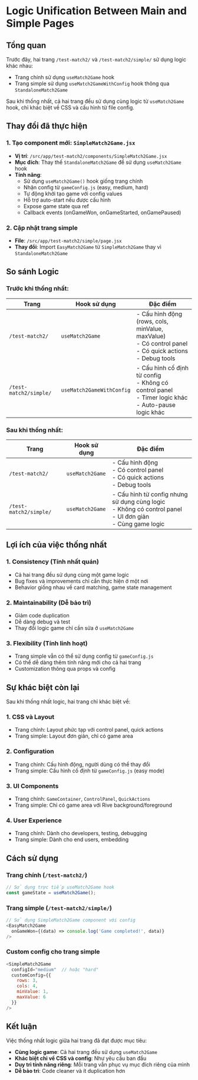 # Logic Unification Between Main and Simple Pages

## Tổng quan

Trước đây, hai trang `/test-match2/` và `/test-match2/simple/` sử dụng logic khác nhau:
- Trang chính sử dụng `useMatch2Game` hook
- Trang simple sử dụng `useMatch2GameWithConfig` hook thông qua `StandaloneMatch2Game`

Sau khi thống nhất, cả hai trang đều sử dụng cùng logic từ `useMatch2Game` hook, chỉ khác biệt về CSS và cấu hình từ file config.

## Thay đổi đã thực hiện

### 1. Tạo component mới: `SimpleMatch2Game.jsx`

- **Vị trí**: `/src/app/test-match2/components/SimpleMatch2Game.jsx`
- **Mục đích**: Thay thế `StandaloneMatch2Game` để sử dụng `useMatch2Game` hook
- **Tính năng**:
  - Sử dụng `useMatch2Game()` hook giống trang chính
  - Nhận config từ `gameConfig.js` (easy, medium, hard)
  - Tự động khởi tạo game với config values
  - Hỗ trợ auto-start nếu được cấu hình
  - Expose game state qua ref
  - Callback events (onGameWon, onGameStarted, onGamePaused)

### 2. Cập nhật trang simple

- **File**: `/src/app/test-match2/simple/page.jsx`
- **Thay đổi**: Import `EasyMatch2Game` từ `SimpleMatch2Game` thay vì `StandaloneMatch2Game`

## So sánh Logic

### Trước khi thống nhất:

| Trang | Hook sử dụng | Đặc điểm |
|-------|-------------|----------|
| `/test-match2/` | `useMatch2Game` | - Cấu hình động (rows, cols, minValue, maxValue)<br>- Có control panel<br>- Có quick actions<br>- Debug tools |
| `/test-match2/simple/` | `useMatch2GameWithConfig` | - Cấu hình cố định từ config<br>- Không có control panel<br>- Timer logic khác<br>- Auto-pause logic khác |

### Sau khi thống nhất:

| Trang | Hook sử dụng | Đặc điểm |
|-------|-------------|----------|
| `/test-match2/` | `useMatch2Game` | - Cấu hình động<br>- Có control panel<br>- Có quick actions<br>- Debug tools |
| `/test-match2/simple/` | `useMatch2Game` | - Cấu hình từ config nhưng sử dụng cùng logic<br>- Không có control panel<br>- UI đơn giản<br>- Cùng game logic |

## Lợi ích của việc thống nhất

### 1. **Consistency (Tính nhất quán)**
- Cả hai trang đều sử dụng cùng một game logic
- Bug fixes và improvements chỉ cần thực hiện ở một nơi
- Behavior giống nhau về card matching, game state management

### 2. **Maintainability (Dễ bảo trì)**
- Giảm code duplication
- Dễ dàng debug và test
- Thay đổi logic game chỉ cần sửa ở `useMatch2Game`

### 3. **Flexibility (Tính linh hoạt)**
- Trang simple vẫn có thể sử dụng config từ `gameConfig.js`
- Có thể dễ dàng thêm tính năng mới cho cả hai trang
- Customization thông qua props và config

## Sự khác biệt còn lại

Sau khi thống nhất logic, hai trang chỉ khác biệt về:

### 1. **CSS và Layout**
- Trang chính: Layout phức tạp với control panel, quick actions
- Trang simple: Layout đơn giản, chỉ có game area

### 2. **Configuration**
- Trang chính: Cấu hình động, người dùng có thể thay đổi
- Trang simple: Cấu hình cố định từ `gameConfig.js` (easy mode)

### 3. **UI Components**
- Trang chính: `GameContainer`, `ControlPanel`, `QuickActions`
- Trang simple: Chỉ có game area với Rive background/foreground

### 4. **User Experience**
- Trang chính: Dành cho developers, testing, debugging
- Trang simple: Dành cho end users, embedding

## Cách sử dụng

### Trang chính (`/test-match2/`)
```javascript
// Sử dụng trực tiếp useMatch2Game hook
const gameState = useMatch2Game();
```

### Trang simple (`/test-match2/simple/`)
```javascript
// Sử dụng SimpleMatch2Game component với config
<EasyMatch2Game 
  onGameWon={(data) => console.log('Game completed!', data)}
/>
```

### Custom config cho trang simple
```javascript
<SimpleMatch2Game 
  configId="medium"  // hoặc "hard"
  customConfig={{
    rows: 3,
    cols: 4,
    minValue: 1,
    maxValue: 6
  }}
/>
```

## Kết luận

Việc thống nhất logic giữa hai trang đã đạt được mục tiêu:
- **Cùng logic game**: Cả hai trang đều sử dụng `useMatch2Game`
- **Khác biệt chỉ về CSS và config**: Như yêu cầu ban đầu
- **Duy trì tính năng riêng**: Mỗi trang vẫn phục vụ mục đích riêng của mình
- **Dễ bảo trì**: Code cleaner và ít duplication hơn